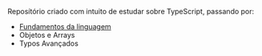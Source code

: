 Reposítório criado com intuito de estudar sobre TypeScript, passando por:
* [Fundamentos da linguagem](./src/Fundamentos)
* Objetos e Arrays
* Typos Avançados
